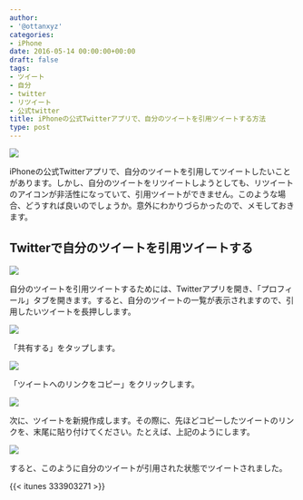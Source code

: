 ```yaml
---
author:
- '@ottanxyz'
categories:
- iPhone
date: 2016-05-14 00:00:00+00:00
draft: false
tags:
- ツイート
- 自分
- twitter
- リツイート
- 公式twitter
title: iPhoneの公式Twitterアプリで、自分のツイートを引用ツイートする方法
type: post
---
```


![](160514-573711816e258.jpg)






iPhoneの公式Twitterアプリで、自分のツイートを引用してツイートしたいことがあります。しかし、自分のツイートをリツイートしようとしても、リツイートのアイコンが非活性になっていて、引用ツイートができません。このような場合、どうすれば良いのでしょうか。意外にわかりづらかったので、メモしておきます。





## Twitterで自分のツイートを引用ツイートする





![](160514-5737119b228ae.png)






自分のツイートを引用ツイートするためには、Twitterアプリを開き、「プロフィール」タブを開きます。すると、自分のツイートの一覧が表示されますので、引用したいツイートを長押しします。





![](160514-573711a1e4697.png)






「共有する」をタップします。





![](160514-573711a8daaac.png)






「ツイートへのリンクをコピー」をクリックします。





![](160514-573711af7270e.png)






次に、ツイートを新規作成します。その際に、先ほどコピーしたツイートのリンクを、末尾に貼り付けてください。たとえば、上記のようにします。





![](160514-573711b76f0c5.png)






すると、このように自分のツイートが引用された状態でツイートされました。



{{< itunes 333903271 >}}